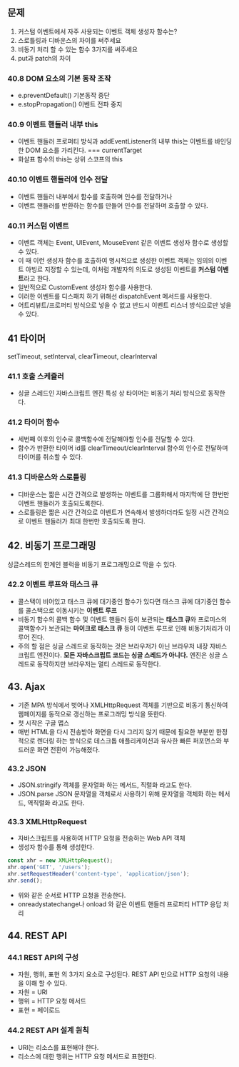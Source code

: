 ## 문제
1. 커스텀 이벤트에서 자주 사용되는 이벤트 객체 생성자 함수는?
2. 스로틀링과 디바운스의 차이를 써주세요
3. 비동기 처리 할 수 있는 함수 3가지를 써주세요
4. put과 patch의 차이

### 40.8 DOM 요소의 기본 동작 조작
- e.preventDefault() 기본동작 중단
- e.stopPropagation() 이벤트 전파 중지
### 40.9 이벤트 핸들러 내부 this
-  이벤트 핸들러 프로퍼티 방식과 addEventListener의 내부 this는 이벤트를 바인딩한 DOM 요소를 가리킨다. === currentTarget
- 화살표 함수의 this는 상위 스코프의 this
### 40.10 이벤트 핸들러에 인수 전달
- 이벤트 핸들러 내부에서 함수를 호출하며 인수를 전달하거나
- 이벤트 핸들러를 반환하는 함수를 만들어 인수를 전달하며 호출할 수 있다.
### 40.11 커스텀 이벤트
- 이벤트 객체는 Event, UIEvent, MouseEvent 같은 이벤트 생성자 함수로 생성할 수 있다.
- 이 때 이런 생성자 함수를 호출하여 명시적으로 생성한 이벤트 객체는 임의의 이벤트 아빙르 지정할 수 있는데, 이처럼 개발자의 의도로 생성된 이벤트를 **커스텀 이벤트**라고 한다.
- 일반적으로 CustomEvent 생성자 함수를 사용한다.
- 이러한 이벤트를 디스패치 하기 위해선 dispatchEvent 메서드를 사용한다.
- 어트리뷰트/프로퍼티 방식으로 넣을 수 없고 반드시 이벤트 리스너 방식으로만 넣을 수 있다.

## 41 타이머
setTimeout, setInterval, clearTimeout, clearInterval
### 41.1 호출 스케쥴러
- 싱글 스레드인 자바스크립트 엔진 특성 상 타이머는 비동기 처리 방식으로 동작한다.
### 41.2 타이머 함수
- 세번째 이후의 인수로 콜백함수에 전달해야할 인수를 전달할 수 있다.
- 함수가 반환한 타이머 id를 clearTimeout/clearInterval 함수의 인수로 전달하며 타이머를 취소할 수 있다.
### 41.3 디바운스와 스로틀링
- 디바운스는 짧은 시간 간격으로 발생하는 이벤트를 그룹화해서 마지막에 단 한번만 이벤트 핸들러가 호출되도록한다.
- 스로틀링은 짧은 시간 간격으로 이벤트가 연속해서 발생하더라도 일정 시간 간격으로 이벤트 핸들러가 최대 한번만 호출되도록 한다.

## 42. 비동기 프로그래밍
싱글스레드의 한계인 블럭을 비동기 프로그래밍으로 막을 수 있다.
### 42.2 이벤트 루프와 태스크 큐
- 콜스택이 비어있고 태스크 큐에 대기중인 함수가 있다면 태스크 큐에 대기중인 함수를 콜스택으로 이동시키는 **이벤트 루프**
- 비동기 함수의 콜백 함수 및 이벤트 핸들러 등이 보관되는 **태스크 큐**와 프로미스의 콜백함수가 보관되는 **마이크로 태스크 큐** 등이 이벤트 루프로 인해 비동기처리가 이루어 진다.
- 주의 할 점은 싱글 스레드로 동작하는 것은 브라우저가 아닌 브라우저 내장 자바스크립트 엔진이다. **모든 자바스크립트 코드는 싱글 스레드가 아니다.** 엔진은 싱글 스레드로 동작하지만 브라우저는 멀티 스레드로 동작한다.

## 43. Ajax
- 기존 MPA 방식에서 벗어나 XMLHttpRequest 객체를 기반으로 비동기 통신하여 웹페이지를 동적으로 갱신하는 프로그래밍 방식을 뜻한다.
- 첫 시작은 구글 맵스
- 매번 HTML을 다시 전송받아 화면을 다시 그리지 않기 때문에 필요한 부분만 한정적으로 렌더링 하는 방식으로 데스크톱 애플리케이션과 유사한 빠른 퍼포먼스와 부드러운 화면 전환이 가능해졌다.
### 43.2 JSON
- JSON.stringify 객체를 문자열화 하는 메서드, 직렬화 라고도 한다.
- JSON.parse JSON 문자열을 객체로서 사용하기 위해 문자열을 객체화 하는 메서드, 역직렬화 라고도 한다.
### 43.3 XMLHttpRequest
- 자바스크립트를 사용하여 HTTP 요청을 전송하는 Web API 객체
- 생성자 함수를 통해 생성한다.
```js
const xhr = new XMLHttpRequest();
xhr.open('GET', '/users');
xhr.setRequestHeader('content-type', 'application/json');
xhr.send();
```
- 위와 같은 순서로 HTTP 요청을 전송한다.
- onreadystatechange나 onload 와 같은 이벤트 핸들러 프로퍼티 HTTP 응답 처리

## 44. REST API
### 44.1 REST API의 구성
- 자원, 행위, 표현 의 3가지 요소로 구성된다. REST API 만으로 HTTP 요청의 내용을 이해 할 수 있다.
- 자원 = URI
- 행위 = HTTP 요청 메서드
- 표현 = 페이로드
### 44.2 REST API 설계 원칙
- URI는 리소스를 표현해야 한다.
- 리소스에 대한 행위는 HTTP 요청 메서드로 표현한다.
